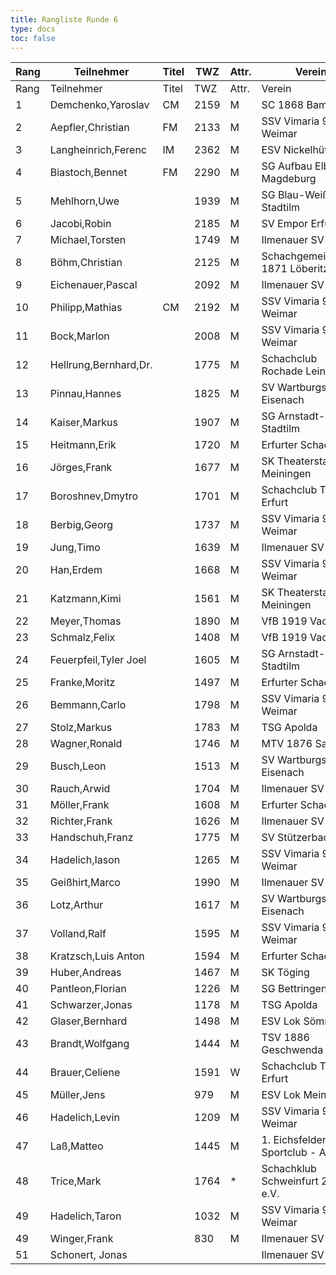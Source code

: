 ```yaml
---
title: Rangliste Runde 6
type: docs
toc: false
---
```


| Rang | Teilnehmer | Titel | TWZ | Attr. | Verein | Land | S | R | V | Punkte | Buchh | SoBerg |
| --- | --- | --- | --- | --- | --- | --- | --- | --- | --- | --- | --- | --- | 
| Rang | Teilnehmer | Titel | TWZ | Attr. | Verein | Ort | S | R | V | Punkte | Buchh | SoBerg |
| 1 | Demchenko,Yaroslav | CM | 2159 | M | SC 1868 Bamberg | UKR | 4 | 2 | 0 | 5.0 | 24.5 | 19.75 |
| 2 | Aepfler,Christian | FM | 2133 | M | SSV Vimaria 91 Weimar | GER | 4 | 2 | 0 | 5.0 | 23.0 | 18.25 |
| 3 | Langheinrich,Ferenc | IM | 2362 | M | ESV Nickelhütte Aue | GER | 3 | 3 | 0 | 4.5 | 25.5 | 18.50 |
| 4 | Biastoch,Bennet | FM | 2290 | M | SG Aufbau Elbe Magdeburg | GER | 3 | 3 | 0 | 4.5 | 23.5 | 17.25 |
| 5 | Mehlhorn,Uwe |  | 1939 | M | SG Blau-Weiß Stadtilm | GER | 4 | 1 | 1 | 4.5 | 22.5 | 16.75 |
| 6 | Jacobi,Robin |  | 2185 | M | SV Empor Erfurt | GER | 4 | 1 | 1 | 4.5 | 21.5 | 14.25 |
| 7 | Michael,Torsten |  | 1749 | M | Ilmenauer SV | GER | 4 | 1 | 1 | 4.5 | 18.5 | 12.00 |
| 8 | Böhm,Christian |  | 2125 | M | Schachgemeinschaft 1871 Löberitz | GER | 3 | 2 | 1 | 4.0 | 22.5 | 14.00 |
| 9 | Eichenauer,Pascal |  | 2092 | M | Ilmenauer SV | GER | 3 | 2 | 1 | 4.0 | 21.5 | 13.25 |
| 10 | Philipp,Mathias | CM | 2192 | M | SSV Vimaria 91 Weimar | GER | 4 | 0 | 2 | 4.0 | 21.5 | 12.50 |
| 11 | Bock,Marlon |  | 2008 | M | SSV Vimaria 91 Weimar | GER | 3 | 2 | 1 | 4.0 | 20.0 | 12.25 |
| 12 | Hellrung,Bernhard,Dr. |  | 1775 | M | Schachclub Rochade Leinefelde | GER | 3 | 2 | 1 | 4.0 | 20.0 | 11.50 |
| 13 | Pinnau,Hannes |  | 1825 | M | SV Wartburgstadt Eisenach | GER | 4 | 0 | 2 | 4.0 | 19.5 | 11.50 |
| 14 | Kaiser,Markus |  | 1907 | M | SG Arnstadt-Stadtilm | GER | 3 | 2 | 1 | 4.0 | 19.0 | 10.50 |
| 15 | Heitmann,Erik |  | 1720 | M | Erfurter Schachklub | GER | 3 | 2 | 1 | 4.0 | 17.5 | 9.50 |
| 16 | Jörges,Frank |  | 1677 | M | SK Theaterstadt Meiningen | GER | 3 | 1 | 2 | 3.5 | 21.5 | 10.25 |
| 17 | Boroshnev,Dmytro |  | 1701 | M | Schachclub Turm Erfurt | UKR | 3 | 1 | 2 | 3.5 | 21.0 | 9.50 |
| 18 | Berbig,Georg |  | 1737 | M | SSV Vimaria 91 Weimar | GER | 3 | 1 | 2 | 3.5 | 17.5 | 9.00 |
| 19 | Jung,Timo |  | 1639 | M | Ilmenauer SV | GER | 3 | 1 | 2 | 3.5 | 17.0 | 7.50 |
| 20 | Han,Erdem |  | 1668 | M | SSV Vimaria 91 Weimar | GER | 2 | 2 | 2 | 3.0 | 21.0 | 8.50 |
| 21 | Katzmann,Kimi |  | 1561 | M | SK Theaterstadt Meiningen | GER | 3 | 0 | 3 | 3.0 | 21.0 | 8.00 |
| 22 | Meyer,Thomas |  | 1890 | M | VfB 1919 Vacha | GER | 3 | 0 | 3 | 3.0 | 20.0 | 8.50 |
| 23 | Schmalz,Felix |  | 1408 | M | VfB 1919 Vacha | GER | 2 | 2 | 2 | 3.0 | 19.0 | 8.75 |
| 24 | Feuerpfeil,Tyler Joel |  | 1605 | M | SG Arnstadt-Stadtilm | GER | 2 | 2 | 2 | 3.0 | 19.0 | 8.00 |
| 25 | Franke,Moritz |  | 1497 | M | Erfurter Schachklub | GER | 2 | 2 | 2 | 3.0 | 18.0 | 7.75 |
| 26 | Bemmann,Carlo |  | 1798 | M | SSV Vimaria 91 Weimar | GER | 2 | 2 | 2 | 3.0 | 18.0 | 7.25 |
| 27 | Stolz,Markus |  | 1783 | M | TSG Apolda | GER | 2 | 2 | 2 | 3.0 | 17.5 | 6.75 |
| 28 | Wagner,Ronald |  | 1746 | M | MTV 1876 Saalfeld | GER | 2 | 2 | 2 | 3.0 | 17.5 | 6.25 |
| 29 | Busch,Leon |  | 1513 | M | SV Wartburgstadt Eisenach | GER | 2 | 2 | 2 | 3.0 | 17.0 | 5.75 |
| 30 | Rauch,Arwid |  | 1704 | M | Ilmenauer SV | GER | 3 | 0 | 3 | 3.0 | 17.0 | 5.00 |
| 31 | Möller,Frank |  | 1608 | M | Erfurter Schachklub | GER | 3 | 0 | 3 | 3.0 | 16.0 | 4.50 |
| 32 | Richter,Frank |  | 1626 | M | Ilmenauer SV | GER | 3 | 0 | 3 | 3.0 | 15.5 | 6.00 |
| 33 | Handschuh,Franz |  | 1775 | M | SV Stützerbach | GER | 2 | 2 | 2 | 3.0 | 14.0 | 6.00 |
| 34 | Hadelich,Iason |  | 1265 | M | SSV Vimaria 91 Weimar | GER | 2 | 1 | 3 | 2.5 | 18.5 | 7.00 |
| 35 | Geißhirt,Marco |  | 1990 | M | Ilmenauer SV | GER | 2 | 1 | 3 | 2.5 | 17.0 | 5.50 |
| 36 | Lotz,Arthur |  | 1617 | M | SV Wartburgstadt Eisenach | GER | 2 | 1 | 3 | 2.5 | 15.5 | 3.75 |
| 37 | Volland,Ralf |  | 1595 | M | SSV Vimaria 91 Weimar | GER | 2 | 1 | 3 | 2.5 | 12.5 | 3.50 |
| 38 | Kratzsch,Luis Anton |  | 1594 | M | Erfurter Schachklub | GER | 1 | 2 | 3 | 2.0 | 19.0 | 5.50 |
| 39 | Huber,Andreas |  | 1467 | M | SK Töging | GER | 2 | 0 | 4 | 2.0 | 18.5 | 5.50 |
| 40 | Pantleon,Florian |  | 1226 | M | SG Bettringen | GER | 2 | 0 | 4 | 2.0 | 17.0 | 3.00 |
| 41 | Schwarzer,Jonas |  | 1178 | M | TSG Apolda | GER | 0 | 4 | 2 | 2.0 | 15.5 | 4.50 |
| 42 | Glaser,Bernhard |  | 1498 | M | ESV Lok Sömmerda | GER | 1 | 2 | 3 | 2.0 | 15.0 | 4.00 |
| 43 | Brandt,Wolfgang |  | 1444 | M | TSV 1886 Geschwenda | GER | 1 | 2 | 3 | 2.0 | 14.5 | 3.50 |
| 44 | Brauer,Celiene |  | 1591 | W | Schachclub Turm Erfurt | GER | 2 | 0 | 4 | 2.0 | 14.5 | 2.00 |
| 45 | Müller,Jens |  | 979 | M | ESV Lok Meiningen | GER | 2 | 0 | 4 | 2.0 | 13.5 | 3.00 |
| 46 | Hadelich,Levin |  | 1209 | M | SSV Vimaria 91 Weimar | GER | 1 | 1 | 4 | 1.5 | 17.5 | 3.50 |
| 47 | Laß,Matteo |  | 1445 | M | 1. Eichsfelder Sportclub - Abt. | GER | 1 | 1 | 4 | 1.5 | 15.5 | 2.25 |
| 48 | Trice,Mark |  | 1764 | * | Schachklub Schweinfurt 2000 e.V. | GER | 1 | 1 | 2 | 1.5 | 15.0 | 4.00 |
| 49 | Hadelich,Taron |  | 1032 | M | SSV Vimaria 91 Weimar | GER | 1 | 0 | 5 | 1.0 | 14.0 | 1.00 |
| 49 | Winger,Frank |  | 830 | M | Ilmenauer SV | GER | 1 | 0 | 5 | 1.0 | 14.0 | 1.00 |
| 51 | Schonert, Jonas |  |  |   | Ilmenauer SV | GER | 1 | 0 | 5 | 1.0 | 13.0 | 1.00 |